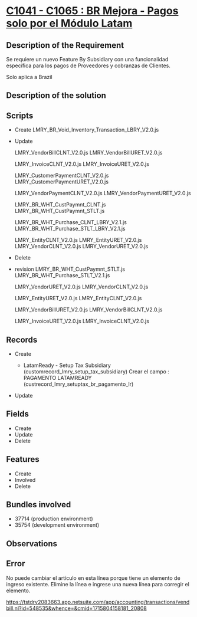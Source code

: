 # [C1041 - C1065 : BR Mejora - Pagos solo por el Módulo Latam](https://docs.google.com/document/d/1mIRbg0fRekUGNTjgBxUO1RAYA2cyMbtVToAnTI0m9uU/edit)


## Description of the Requirement

Se requiere un nuevo Feature By Subsidiary con una funcionalidad específica para los pagos de Proveedores y cobranzas de Clientes.

Solo aplica a Brazil

## Description of the solution


## Scripts
+ Create
    LMRY_BR_Void_Inventory_Transaction_LBRY_V2.0.js

+ Update

    LMRY_VendorBillCLNT_V2.0.js
    LMRY_VendorBillURET_V2.0.js

    LMRY_InvoiceCLNT_V2.0.js
    LMRY_InvoiceURET_V2.0.js

    LMRY_CustomerPaymentCLNT_V2.0.js
    LMRY_CustomerPaymentURET_V2.0.js


    LMRY_VendorPaymentCLNT_V2.0.js
    LMRY_VendorPaymentURET_V2.0.js

    LMRY_BR_WHT_CustPaymnt_CLNT.js
    LMRY_BR_WHT_CustPaymnt_STLT.js

    LMRY_BR_WHT_Purchase_CLNT_LBRY_V2.1.js
    LMRY_BR_WHT_Purchase_STLT_LBRY_V2.1.js

    LMRY_EntityCLNT_V2.0.js
    LMRY_EntityURET_V2.0.js
    LMRY_VendorCLNT_V2.0.js
    LMRY_VendorURET_V2.0.js
    

    
+ Delete

+ revision
    LMRY_BR_WHT_CustPaymnt_STLT.js
    LMRY_BR_WHT_Purchase_STLT_V2.1.js

    LMRY_VendorURET_V2.0.js
    LMRY_VendorCLNT_V2.0.js

    LMRY_EntityURET_V2.0.js
    LMRY_EntityCLNT_V2.0.js

    LMRY_VendorBillURET_V2.0.js
    LMRY_VendorBillCLNT_V2.0.js

    LMRY_InvoiceURET_V2.0.js
    LMRY_InvoiceCLNT_V2.0.js

## Records
+ Create
    + LatamReady - Setup Tax Subsidiary (customrecord_lmry_setup_tax_subsidiary)
    Crear el campo : PAGAMENTO LATAMREADY (custrecord_lmry_setuptax_br_pagamento_lr)
        
+ Update
    

## Fields
+ Create
+ Update 
+ Delete

## Features
+ Create
+ Involved
+ Delete

## Bundles involved
+ 37714 (production environment)
+ 35754 (development environment)

## Observations
 

## Error
No puede cambiar el artículo en esta línea porque tiene un elemento de ingreso existente. Elimine la línea e ingrese una nueva línea para corregir el elemento.



https://tstdrv2083663.app.netsuite.com/app/accounting/transactions/vendbill.nl?id=548535&whence=&cmid=1715804158181_20808
























